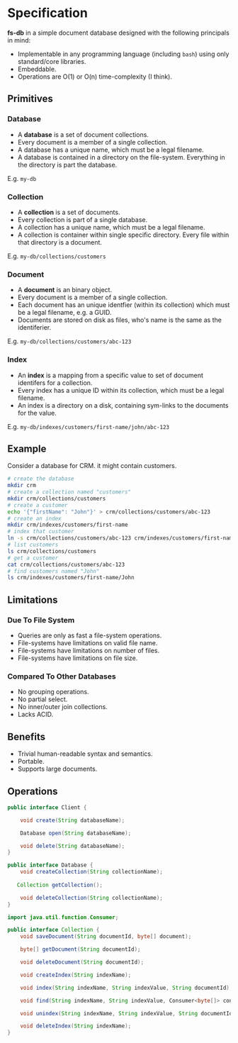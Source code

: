 # Specification

**fs-db** in a simple document database designed with the following principals in mind:

* Implementable in any programming language (including `bash`) using only standard/core libraries.
* Embeddable.
* Operations are O(1) or O(n) time-complexity (I think).

## Primitives

### Database

* A **database** is a set of document collections. 
* Every document is a member of a single collection.
* A database has a unique name, which must be a legal filename.
* A database is contained in a directory on the file-system. Everything in the directory is part the database. 

E.g. `my-db`

### Collection

* A **collection** is a set of documents. 
* Every collection is part of a single database.
* A collection has a unique name, which must be a legal filename.
* A collection is container within single specific directory. Every file within that directory is a document.

E.g. `my-db/collections/customers`

### Document

* A **document** is an binary object. 
* Every document is a member of a single collection. 
* Each document has an unique identfier (within its collection) which must be a legal filename, e.g. a GUID. 
* Documents are stored on disk as files, who's name is the same as the identiferier. 

E.g. `my-db/collections/customers/abc-123`

### Index

* An **index** is a mapping from a specific value to set of document identifers for a collection.
* Every index has a unique ID within its collection, which must be a legal filename. 
* An index is a directory on a disk, containing sym-links to the documents for the value.

E.g. `my-db/indexes/customers/first-name/john/abc-123`

## Example

Consider a database for CRM. it might contain customers. 


```bash
# create the database
mkdir crm
# create a collection named "customers"
mkdir crm/collections/customers
# create a customer
echo '{"firstName": "John"}' > crm/collections/customers/abc-123
# create an index
mkdir crm/indexes/customers/first-name
# index that customer
ln -s crm/collections/customers/abc-123 crm/indexes/customers/first-name/John/abc-123
# list customers
ls crm/collections/customers
# get a customer
cat crm/collections/customers/abc-123
# find customers named "John"
ls crm/indexes/customers/first-name/John
```

## Limitations

### Due To File System

* Queries are only as fast a file-system operations.
* File-systems have limitations on valid file name.
* File-systems have limitations on number of files.
* File-systems have limitations on file size.

### Compared To Other Databases

* No grouping operations.
* No partial select.
* No inner/outer join collections.
* Lacks ACID.

## Benefits

* Trivial human-readable syntax and semantics.
* Portable.
* Supports large documents.

## Operations

```java
public interface Client {

    void create(String databaseName);

    Database open(String databaseName);

    void delete(String databaseName);
}
```

```java
public interface Database {
    void createCollection(String collectionName);
   
   Collection getCollection();

    void deleteCollection(String collectionName);
}
```

```java
import java.util.function.Consumer;

public interface Collection {
    void saveDocument(String documentId, byte[] document);

    byte[] getDocument(String documentId);

    void deleteDocument(String documentId);

    void createIndex(String indexName);

    void index(String indexName, String indexValue, String documentId);

    void find(String indexName, String indexValue, Consumer<byte[]> consumer);

    void unindex(String indexName, String indexValue, String documentId);

    void deleteIndex(String indexName);
}
```

